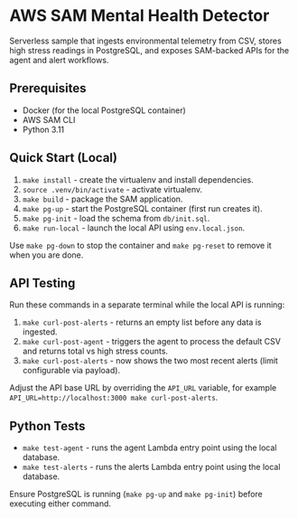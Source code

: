 # AWS SAM Mental Health Detector

Serverless sample that ingests environmental telemetry from CSV, stores high stress readings in PostgreSQL, and exposes SAM-backed APIs for the agent and alert workflows.

## Prerequisites

- Docker (for the local PostgreSQL container)
- AWS SAM CLI
- Python 3.11

## Quick Start (Local)

1. `make install` - create the virtualenv and install dependencies.
2. `source .venv/bin/activate` - activate virtualenv.
3. `make build` - package the SAM application.
4. `make pg-up` - start the PostgreSQL container (first run creates it).
5. `make pg-init` - load the schema from `db/init.sql`.
6. `make run-local` - launch the local API using `env.local.json`.

Use `make pg-down` to stop the container and `make pg-reset` to remove it when you are done.

## API Testing

Run these commands in a separate terminal while the local API is running:

1. `make curl-post-alerts` - returns an empty list before any data is ingested.
2. `make curl-post-agent` - triggers the agent to process the default CSV and returns total vs high stress counts.
3. `make curl-post-alerts` - now shows the two most recent alerts (limit configurable via payload).

Adjust the API base URL by overriding the `API_URL` variable, for example `API_URL=http://localhost:3000 make curl-post-alerts`.

## Python Tests

- `make test-agent` - runs the agent Lambda entry point using the local database.
- `make test-alerts` - runs the alerts Lambda entry point using the local database.

Ensure PostgreSQL is running (`make pg-up` and `make pg-init`) before executing either command.
